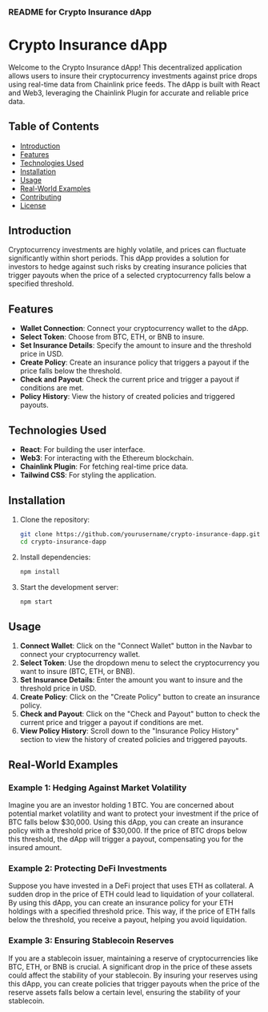 ### README for Crypto Insurance dApp

# Crypto Insurance dApp

Welcome to the Crypto Insurance dApp! This decentralized application allows users to insure their cryptocurrency investments against price drops using real-time data from Chainlink price feeds. The dApp is built with React and Web3, leveraging the Chainlink Plugin for accurate and reliable price data.

## Table of Contents

- [Introduction](#introduction)
- [Features](#features)
- [Technologies Used](#technologies-used)
- [Installation](#installation)
- [Usage](#usage)
- [Real-World Examples](#real-world-examples)
- [Contributing](#contributing)
- [License](#license)

## Introduction

Cryptocurrency investments are highly volatile, and prices can fluctuate significantly within short periods. This dApp provides a solution for investors to hedge against such risks by creating insurance policies that trigger payouts when the price of a selected cryptocurrency falls below a specified threshold.

## Features

- **Wallet Connection**: Connect your cryptocurrency wallet to the dApp.
- **Select Token**: Choose from BTC, ETH, or BNB to insure.
- **Set Insurance Details**: Specify the amount to insure and the threshold price in USD.
- **Create Policy**: Create an insurance policy that triggers a payout if the price falls below the threshold.
- **Check and Payout**: Check the current price and trigger a payout if conditions are met.
- **Policy History**: View the history of created policies and triggered payouts.

## Technologies Used

- **React**: For building the user interface.
- **Web3**: For interacting with the Ethereum blockchain.
- **Chainlink Plugin**: For fetching real-time price data.
- **Tailwind CSS**: For styling the application.

## Installation

1. Clone the repository:
   ```bash
   git clone https://github.com/yourusername/crypto-insurance-dapp.git
   cd crypto-insurance-dapp
   ```

2. Install dependencies:
   ```bash
   npm install
   ```

3. Start the development server:
   ```bash
   npm start
   ```

## Usage

1. **Connect Wallet**: Click on the "Connect Wallet" button in the Navbar to connect your cryptocurrency wallet.
2. **Select Token**: Use the dropdown menu to select the cryptocurrency you want to insure (BTC, ETH, or BNB).
3. **Set Insurance Details**: Enter the amount you want to insure and the threshold price in USD.
4. **Create Policy**: Click on the "Create Policy" button to create an insurance policy.
5. **Check and Payout**: Click on the "Check and Payout" button to check the current price and trigger a payout if conditions are met.
6. **View Policy History**: Scroll down to the "Insurance Policy History" section to view the history of created policies and triggered payouts.

## Real-World Examples

### Example 1: Hedging Against Market Volatility

Imagine you are an investor holding 1 BTC. You are concerned about potential market volatility and want to protect your investment if the price of BTC falls below $30,000. Using this dApp, you can create an insurance policy with a threshold price of $30,000. If the price of BTC drops below this threshold, the dApp will trigger a payout, compensating you for the insured amount.

### Example 2: Protecting DeFi Investments

Suppose you have invested in a DeFi project that uses ETH as collateral. A sudden drop in the price of ETH could lead to liquidation of your collateral. By using this dApp, you can create an insurance policy for your ETH holdings with a specified threshold price. This way, if the price of ETH falls below the threshold, you receive a payout, helping you avoid liquidation.

### Example 3: Ensuring Stablecoin Reserves

If you are a stablecoin issuer, maintaining a reserve of cryptocurrencies like BTC, ETH, or BNB is crucial. A significant drop in the price of these assets could affect the stability of your stablecoin. By insuring your reserves using this dApp, you can create policies that trigger payouts when the price of the reserve assets falls below a certain level, ensuring the stability of your stablecoin.

